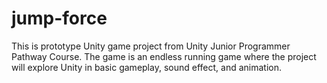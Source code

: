 # jump-force
This is prototype Unity game project from Unity Junior Programmer Pathway Course. The game is an endless running game where the project will explore Unity in basic gameplay, sound effect, and animation.
